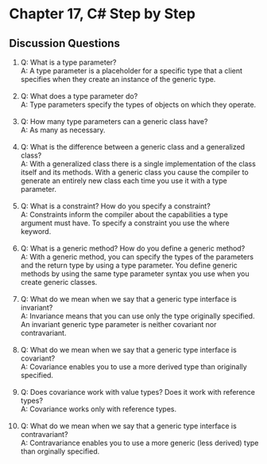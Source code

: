 # Chapter 17, C# Step by Step

## Discussion Questions

1. Q: What is a type parameter?  
   A: A type parameter is a placeholder for a specific type that a client specifies when they create an instance of the generic type.<br><br>
1. Q: What does a type parameter do?  
   A: Type parameters specify the types of objects on which they operate.<br><br>
1. Q: How many type parameters can a generic class have?  
   A: As many as necessary.<br><br>
1. Q: What is the difference between a generic class and a generalized class?  
   A: With a generalized class there is a single implementation of the class itself and its methods. With a generic class you cause the compiler to generate an entirely new class each time you use it with a type parameter.<br><br>
1. Q: What is a constraint? How do you specify a constraint?  
   A: Constraints inform the compiler about the capabilities a type argument must have. To specify a constraint you use the where keyword.<br><br>
1. Q: What is a generic method? How do you define a generic method?  
   A: With a generic method, you can specify the types of the parameters and the return type by using a type parameter. You define generic methods by using the same type parameter syntax you use when you create generic classes.<br><br>
1. Q: What do we mean when we say that a generic type interface is invariant?  
   A: Invariance means that you can use only the type originally specified. An invariant generic type parameter is neither covariant nor contravariant.<br><br>
1. Q: What do we mean when we say that a generic type interface is covariant?  
   A: Covariance enables you to use a more derived type than originally specified.<br><br>
1. Q: Does covariance work with value types? Does it work with reference types?  
   A: Covariance works only with reference types.<br><br>
1. Q: What do we mean when we say that a generic type interface is contravariant?  
   A: Contravariance enables you to use a more generic (less derived) type than orginally specified.<br><br>